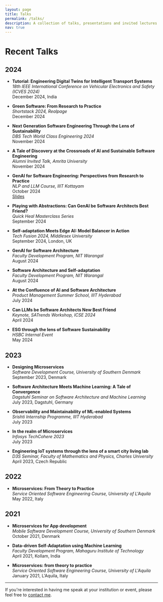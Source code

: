 ```yaml
---
layout: page
title: Talks
permalink: /talks/
description: A collection of talks, presentations and invited lectures I've given at various venues
nav: true
---
```


# Recent Talks

## 2024

- **Tutorial: Engineering Digital Twins for Intelligent Transport Systems**  
  _18th IEEE International Conference on Vehicular Electronics and Safety (ICVES 2024)_  
  December 2024, India

- **Green Software: From Research to Practice**  
  _Shortstack 2024, Realpage_  
  December 2024

- **Next Generation Software Engineering Through the Lens of Sustainability**  
  _DBS Tech World Class Engineering 2024_  
  November 2024

- **A Tale of Discovery at the Crossroads of AI and Sustainable Software Engineering**  
  _Alumni Invited Talk, Amrita University_  
  November 2024

- **GenAI for Software Engineering: Perspectives from Research to Practice**  
  _NLP and LLM Course, IIIT Kottayam_  
  October 2024  
  [Slides](/assets/pdf/GenAI_SE_IIITK.pdf)

- **Playing with Abstractions: Can GenAI be Software Architects Best Friend?**  
  _Quick Heal Masterclass Series_  
  September 2024

- **Self-adaptation Meets Edge AI: Model Balancer in Action**  
  _Tech Fusion 2024, Middlesex University_  
  September 2024, London, UK

- **GenAI for Software Architecture**  
  _Faculty Development Program, NIT Warangal_  
  August 2024

- **Software Architecture and Self-adaptation**  
  _Faculty Development Program, NIT Warangal_  
  August 2024

- **At the Confluence of AI and Software Architecture**  
  _Product Management Summer School, IIIT Hyderabad_  
  July 2024

- **Can LLMs be Software Architects New Best Friend**  
  _Keynote, SATrends Workshop, ICSE 2024_  
  April 2024

- **ESG through the lens of Software Sustainability**  
  _HSBC Internal Event_  
  May 2024

## 2023

- **Designing Microservices**  
  _Software Development Course, University of Southern Denmark_  
  September 2023, Denmark

- **Software Architecture Meets Machine Learning: A Tale of Convergence**  
  _Dagstuhl Seminar on Software Architecture and Machine Learning_  
  July 2023, Dagstuhl, Germany

- **Observability and Maintainability of ML-enabled Systems**  
  _Srishti Internship Programme, IIIT Hyderabad_  
  July 2023

- **In the realm of Microservices**  
  _Infosys TechCohere 2023_  
  July 2023

- **Engineering IoT systems through the lens of a smart city living lab**  
  _D3S Seminar, Faculty of Mathematics and Physics, Charles University_  
  April 2023, Czech Republic

## 2022

- **Microservices: From Theory to Practice**  
  _Service Oriented Software Engineering Course, University of L'Aquila_  
  May 2022, Italy

## 2021

- **Microservices for App development**  
  _Mobile Software Development Course, University of Southern Denmark_  
  October 2021, Denmark

- **Data-driven Self-Adaptation using Machine Learning**  
  _Faculty Development Program, Mahaguru Institute of Technology_  
  April 2021, Kollam, India

- **Microservices: from theory to practice**  
  _Service Oriented Software Engineering Course, University of L'Aquila_  
  January 2021, L'Aquila, Italy

---

If you're interested in having me speak at your institution or event, please feel free to [contact me](mailto:karthik.vaidhyanathan@iiit.ac.in).
